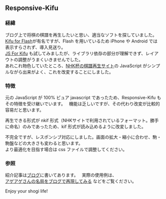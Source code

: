 ## Responsive-Kifu
### 経緯 
ブログ上で将棋の棋譜を再生したいと思い、適当なソフトを探していました。  
[Kifu for Flash](http://kakinoki.o.oo7.jp/kifuf.html)が有名ですが、Flash を用いているため iPhone や Android では表示すらされず、導入見送り。  
[JS For Kifu](https://github.com/na2hiro/Kifu-for-JS) も試してみましたが、ライブラリ依存の部分が理解できず、レイアウトの調整がうまくいきませんでした。  
あれこれ物色していたところ、[NHK杯の棋譜再生サイト](http://cgi2.nhk.or.jp/goshogi/kifu/sgs.cgi)の JavaScript がシンプルながら出来がよく、これを改変することにしました。  

### 特徴
元の JavaScript が 100% ピュア javascript であったため、Responsive-Kifu もその特徴を受け継いでいます。  
機能は乏しいですが、その代わり改変が比較的容易だと思います。

再生できる形式が nkif 形式（NHKサイトで利用されているフォーマット。勝手に命名）のみであったため、kif 形式が読み込めるように改変しました。

不完全ですが、レスポンシブ対応にしました。画面の拡大・縮小に合わせ、駒・駒盤などの大きさも変わると思います。  
より最適化を目指す場合は css ファイルで調整してください。

### 参照
紹介記事は[ブログ](http://phazor.org/air/?p=907)に書いてあります。  
実際の使用例は、   
                    [アゲアゲさんの名局をブログで再現してみる](https://phazor.info/air/?p=976)
などをご覧ください。

 Enjoy your shogi life!
